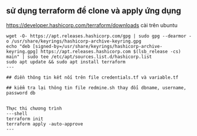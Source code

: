 ## sử dụng terraform để clone và apply ứng dụng
https://developer.hashicorp.com/terraform/downloads
cài trên ubuntu

```shell
wget -O- https://apt.releases.hashicorp.com/gpg | sudo gpg --dearmor -o /usr/share/keyrings/hashicorp-archive-keyring.gpg
echo "deb [signed-by=/usr/share/keyrings/hashicorp-archive-keyring.gpg] https://apt.releases.hashicorp.com $(lsb_release -cs) main" | sudo tee /etc/apt/sources.list.d/hashicorp.list
sudo apt update && sudo apt install terraform
---

## điền thông tin kết nối trên file credentials.tf và variable.tf

## kiểm tra lại thông tin file redmine.sh thay đổi dbname, username, password db


Thực thi chương trình
---shell
terraform init
terraform apply -auto-approve
---